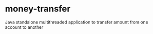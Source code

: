 # money-transfer
Java standalone multithreaded application to transfer amount from one account to another
